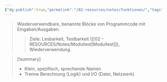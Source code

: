 ```yaml
---
{"dg-publish":true,"permalink":"/02-resources/notes/funktionen/","tags":["informatik/code"],"noteIcon":"","updated":"2025-10-28T16:31:16.000+01:00"}
---
```


>Wiederverwendbare, benannte Blöcke von Programmcode mit Eingaben/Ausgaben.
>>Ziele: Lesbarkeit, Testbarkeit ([[02 - RESOURCES/Notes/Modultest\|Modultest]]), Wiederverwendung.

>[!summary]
>- Klein, spezifisch, sprechende Namen
>- Trenne Berechnung (Logik) und I/O (Datei, Netzwerk)


